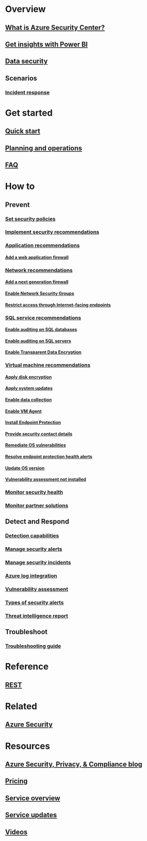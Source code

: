 # Overview
## [What is Azure Security Center?](security-center-intro.md)
## [Get insights with Power BI](security-center-powerbi.md)
## [Data security](security-center-data-security.md)
## Scenarios
### [Incident response](security-center-incident-response.md)

# Get started
## [Quick start](security-center-get-started.md)
## [Planning and operations](security-center-planning-and-operations-guide.md)
## [FAQ](security-center-faq.md)

# How to

## Prevent
### [Set security policies](security-center-policies.md)
### [Implement security recommendations](security-center-recommendations.md)

### [Application recommendations](security-center-application-recommendations.md)
#### [Add a web application firewall](security-center-add-web-application-firewall.md)

### [Network recommendations](security-center-network-recommendations.md)
#### [Add a next generation firewall](security-center-add-next-generation-firewall.md)
#### [Enable Network Security Groups](security-center-enable-network-security-groups.md)
#### [Restrict access through Internet-facing endpoints](security-center-restrict-access-through-internet-facing-endpoints.md)

### [SQL service recommendations](security-center-sql-service-recommendations.md)
#### [Enable auditing on SQL databases](security-center-enable-auditing-on-sql-databases.md)
#### [Enable auditing on SQL servers](security-center-enable-auditing-on-sql-servers.md)
#### [Enable Transparent Data Encryption](security-center-enable-transparent-data-encryption.md)

### [Virtual machine recommendations](security-center-virtual-machine-recommendations.md)
#### [Apply disk encryption](security-center-apply-disk-encryption.md)
#### [Apply system updates](security-center-apply-system-updates.md)
#### [Enable data collection](security-center-enable-data-collection.md)
#### [Enable VM Agent](security-center-enable-vm-agent.md)
#### [Install Endpoint Protection](security-center-install-endpoint-protection.md)
#### [Provide security contact details](security-center-provide-security-contact-details.md)
#### [Remediate OS vulnerabilities](security-center-remediate-os-vulnerabilities.md)
#### [Resolve endpoint protection health alerts](security-center-resolve-endpoint-protection-health-alerts.md)
#### [Update OS version](security-center-update-os-version.md)
#### [Vulnerability assessment not installed](security-center-vulnerability-assessment-recommendations.md)

### [Monitor security health](security-center-monitoring.md)
### [Monitor partner solutions](security-center-partner-solutions.md)

## Detect and Respond
### [Detection capabilities](security-center-detection-capabilities.md)
### [Manage security alerts](security-center-managing-and-responding-alerts.md)
### [Manage security incidents](security-center-incident.md)
### [Azure log integration](security-center-integrating-alerts-with-log-integration.md)
### [Vulnerability assessment](security-center-vulnerability-assessment-recommendations.md)
### [Types of security alerts](security-center-alerts-type.md)
### [Threat intelligence report](security-center-threat-report.md)

## Troubleshoot
### [Troubleshooting guide](security-center-troubleshooting-guide.md)

# Reference
## [REST](https://msdn.microsoft.com/en-US/library/mt704034(Azure.100).aspx)

# Related
## [Azure Security](/azure/security/)

# Resources
## [Azure Security, Privacy, & Compliance blog](http://blogs.msdn.com/b/azuresecurity/)
## [Pricing](security-center-pricing.md)
## [Service overview](https://azure.microsoft.com/services/security-center/)
## [Service updates](https://azure.microsoft.com/updates/?product=security-center)
## [Videos](https://azure.microsoft.com/documentation/videos/index/?services=security-center)
